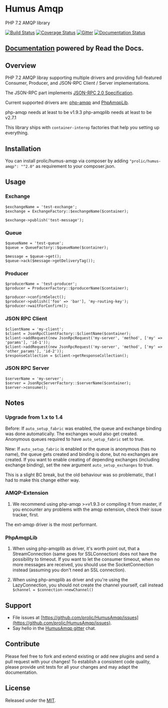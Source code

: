 # Humus Amqp

PHP 7.2 AMQP library

[![Build Status](https://travis-ci.org/prolic/HumusAmqp.svg?branch=master)](https://travis-ci.org/prolic/HumusAmqp)
[![Coverage Status](https://coveralls.io/repos/github/prolic/HumusAmqp/badge.svg?branch=master)](https://coveralls.io/github/prolic/HumusAmqp?branch=master)
[![Gitter](https://badges.gitter.im/prolic/HumusAmqp.svg)](https://gitter.im/prolic/HumusAmqp?utm_source=badge&utm_medium=badge&utm_campaign=pr-badge)
[![Documentation Status](https://readthedocs.org/projects/humusamqp/badge/?version=latest)](https://readthedocs.org/projects/humusamqp/badge/?version=latest)

## [Documentation](https://humusamqp.readthedocs.io/) powered by Read the Docs.

## Overview

PHP 7.2 AMQP libray supporting multiple drivers and providing full-featured Consumer, Producer, and JSON-RPC Client / Server implementations.

The JSON-RPC part implements [JSON-RPC 2.0 Specification](http://www.jsonrpc.org/specification).

Current supported drivers are: [php-amqp](https://github.com/pdezwart/php-amqp) and [PhpAmqpLib](https://github.com/php-amqplib/php-amqplib).

php-amqp needs at least to be v1.9.3
php-amqplib needs at least to be v2.7.1

This library ships with `container-interop` factories that help you setting up everything.

## Installation

You can install prolic/humus-amqp via composer by adding `"prolic/humus-amqp": "^2.0"` as requirement to your composer.json.

## Usage

### Exchange

    $exchangeName = 'test-exchange';
    $exchange = ExchangeFactory::$exchangeName($container);
    
    $exchange->publish('test-message');


### Queue

    $queueName = 'test-queue';
    $queue = QueueFactory::$queueName($container);
    
    $message = $queue->get();
    $queue->ack($message->getDeliveryTag());

### Producer

    $producerName = 'test-producer';
    $producer = ProducerFactory::$producerName($container);
    
    $producer->confirmSelect();
    $producer->publish(['foo' => 'bar'], 'my-routing-key');
    $producer->waitForConfirm();

### JSON RPC Client

    $clientName = 'my-client';
    $client = JsonRpcClientFactory::$clientName($container);
    $client->addRequest(new JsonRpcRequest('my-server', 'method', ['my' => 'params'], 'id-1'));
    $client->addRequest(new JsonRpcRequest('my-server', 'method', ['my' => 'other_params'], 'id-2'));
    $responseCollection = $client->getResponseCollection();

### JSON RPC Server

    $serverName = 'my-server';
    $server = JsonRpcServerFactory::$serverName($container);
    $server->consume();

## Notes

### Upgrade from 1.x to 1.4

Before: If `auto_setup_fabric` was enabled, the queue and exchange binding was done automatically. The exchanges would also get created. Anonymous queues required to have `auto_setup_fabric` set to true.

New: If `auto_setup_fabric` is enabled or the queue is anonymous (has no name), the queue gets created and binding is done, but no exchanges are created. If you want to enable creating of depending exchanges (including exchange binding), set the new argument `auto_setup_exchanges` to true.

This is a slight BC break, but the old behaviour was so problematic, that I had to make this change either way.

### AMQP-Extension

1) We recommend using php-amqp >=v1.9.3 or compiling it from master, if you encounter any problems with the amqp extension, check
their issue tracker, first. 

The ext-amqp driver is the most performant.


### PhpAmqpLib

1) When using php-amqplib as driver, it's worth point out, that a StreamConnection (same goes for SSLConnection) does not
have the possibility to timeout. If you want to let the consumer timeout, when no more messages are received, you should
use the SocketConnection instead (assuming you don't need an SSL connection).

2) When using php-amqplib as driver and you're using the LazyConnection, you should not create the channel yourself, call
instead `$channel = $connection->newChannel()`

## Support

- File issues at [https://github.com/prolic/HumusAmqp/issues](https://github.com/prolic/HumusAmqp/issues).
- Say hello in the [HumusAmqp gitter](https://gitter.im/prolic/HumusAmqp) chat.

## Contribute

Please feel free to fork and extend existing or add new plugins and send a pull request with your changes!
To establish a consistent code quality, please provide unit tests for all your changes and may adapt the documentation.

## License

Released under the [MIT](LICENSE.txt).
